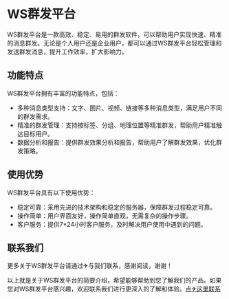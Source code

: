 # WS群发平台

WS群发平台是一款高效、稳定、易用的群发软件，可以帮助用户实现快速、精准的消息群发。无论是个人用户还是企业用户，都可以通过WS群发平台轻松管理和发送群发消息，提升工作效率，扩大影响力。

## 功能特点

WS群发平台拥有丰富的功能特点，包括：

- 多种消息类型支持：文字、图片、视频、链接等多种消息类型，满足用户不同的群发需求。
- 精准的群发管理：支持按标签、分组、地理位置等精准群发，帮助用户精准触达目标用户。
- 数据分析和报告：提供群发效果分析和报告，帮助用户了解群发效果，优化群发策略。

## 使用优势

WS群发平台具有以下使用优势：

- 稳定可靠：采用先进的技术架构和稳定的服务器，保障群发过程稳定可靠。
- 操作简单：用户界面友好，操作简单直观，无需复杂的操作步骤。
- 客户服务：提供7*24小时客户服务，及时解决用户使用中遇到的问题。

## 联系我们

更多关于WS群发平台请通过✈与我们联系，感谢阅读，谢谢！

以上就是关于WS群发平台的简要介绍，希望能够帮助到您了解我们的产品。如果您对WS群发平台感兴趣，欢迎联系我们进行更深入的了解和体验。[点✈这里联系](https://t.me/jsksbsjsjp)